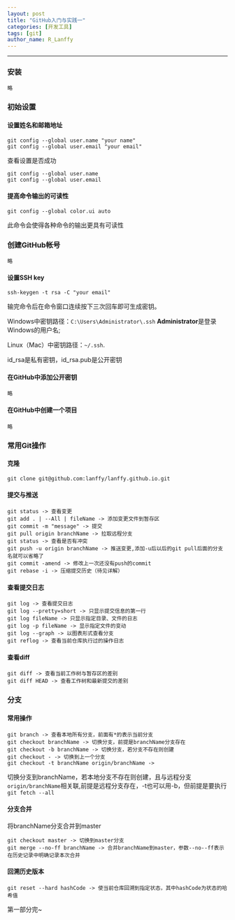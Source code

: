 ```yaml
---
layout: post
title: "GitHub入门与实践一"
categories: [开发工具]
tags: [git]
author_name: R_Lanffy
---
```

---

### 安装

    略
    
### 初始设置

#### 设置姓名和邮箱地址

    git config --global user.name "your name"
    git config --global user.email "your email"
    
查看设置是否成功

    git config --global user.name
    git config --global user.email
    
#### 提高命令输出的可读性

    git config --global color.ui auto
    
此命令会使得各种命令的输出更具有可读性

### 创建GitHub帐号

    略
    
#### 设置SSH key

    ssh-keygen -t rsa -C "your email"
    
输完命令后在命令窗口连续按下三次回车即可生成密钥。

Windows中密钥路径：`C:\Users\Administrator\.ssh` **Administrator**是登录Windows的用户名;

Linux（Mac）中密钥路径：`~/.ssh`.

id_rsa是私有密钥，id_rsa.pub是公开密钥

#### 在GitHub中添加公开密钥

    略
    
#### 在GitHub中创建一个项目

    略
    
### 常用Git操作

#### 克隆

    git clone git@github.com:lanffy/lanffy.github.io.git
    
#### 提交与推送

    git status -> 查看变更
    git add . | --All | fileName -> 添加变更文件到暂存区
    git commit -m "message" -> 提交
    git pull origin branchName -> 拉取远程分支
    git status -> 查看是否有冲突
    git push -u origin branchName -> 推送变更,添加-u后以后的git pull后面的分支名就可以省略了
    git commit -amend -> 修改上一次还没有push的commit
    git rebase -i -> 压缩提交历史（待见详解）
    
#### 查看提交日志

    git log -> 查看提交日志
    git log --pretty=short -> 只显示提交信息的第一行
    git log fileName -> 只显示指定目录、文件的日志
    git log -p fileName -> 显示指定文件的变动
    git log --graph -> 以图表形式查看分支
    git reflog -> 查看当前仓库执行过的操作日志
#### 查看diff

    git diff -> 查看当前工作树与暂存区的差别
    git diff HEAD -> 查看工作树和最新提交的差别
    
### 分支

#### 常用操作

    git branch -> 查看本地所有分支，前面有*的表示当前分支
    git checkout branchName -> 切换分支，前提是branchName分支存在
    git checkout -b branchName -> 切换分支，若分支不存在则创建
    git checkout - -> 切换到上一个分支
    git checkout -t branchName origin/branchName ->

切换分支到branchName，若本地分支不存在则创建，且与远程分支`origin/branchName`相关联,前提是远程分支存在，-t也可以用-b，但前提是要执行`git fetch --all`

#### 分支合并
将branchName分支合并到master

    git checkout master -> 切换到master分支
    git merge --no-ff branchName -> 合并branchName到master，参数--no--ff表示在历史记录中明确记录本次合并

#### 回溯历史版本

    git reset --hard hashCode -> 使当前仓库回溯到指定状态，其中hashCode为状态的哈希值

第一部分完~


